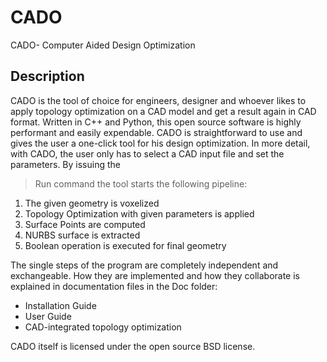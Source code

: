 # CADO
CADO- Computer Aided Design Optimization

## Description
CADO is the tool of choice for engineers, designer and whoever likes to apply topology optimization on a CAD model and get a result again in CAD format. Written in C++ and Python, this open source software is highly performant and easily expendable. CADO is straightforward to use and gives the user a one-click tool for his design optimization. In more detail, with CADO, the user only has to select a CAD
input file and set the parameters. By issuing the 
>Run 
command the tool starts the following pipeline:

1. The given geometry is voxelized
2. Topology Optimization with given parameters is applied
3. Surface Points are computed
4. NURBS surface is extracted
5. Boolean operation is executed for final geometry

The single steps of the program are completely independent and exchangeable. How they are implemented and how they collaborate is explained in documentation files in the Doc folder:

- Installation Guide
- User Guide
- CAD-integrated topology optimization

CADO itself is licensed under the open source BSD license.

